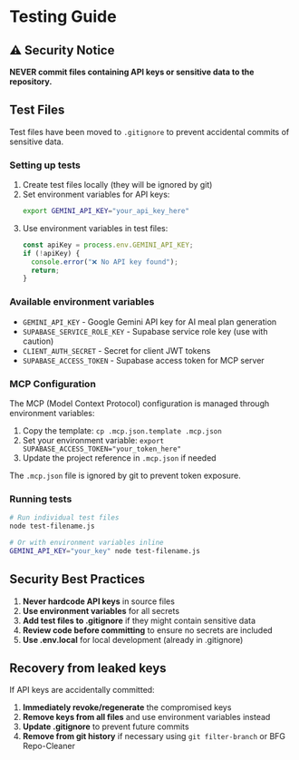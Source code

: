 # Testing Guide

## ⚠️ Security Notice

**NEVER commit files containing API keys or sensitive data to the repository.**

## Test Files

Test files have been moved to `.gitignore` to prevent accidental commits of sensitive data.

### Setting up tests

1. Create test files locally (they will be ignored by git)
2. Set environment variables for API keys:
   ```bash
   export GEMINI_API_KEY="your_api_key_here"
   ```
3. Use environment variables in test files:
   ```javascript
   const apiKey = process.env.GEMINI_API_KEY;
   if (!apiKey) {
     console.error("❌ No API key found");
     return;
   }
   ```

### Available environment variables

- `GEMINI_API_KEY` - Google Gemini API key for AI meal plan generation
- `SUPABASE_SERVICE_ROLE_KEY` - Supabase service role key (use with caution)
- `CLIENT_AUTH_SECRET` - Secret for client JWT tokens
- `SUPABASE_ACCESS_TOKEN` - Supabase access token for MCP server

### MCP Configuration

The MCP (Model Context Protocol) configuration is managed through environment variables:

1. Copy the template: `cp .mcp.json.template .mcp.json`
2. Set your environment variable: `export SUPABASE_ACCESS_TOKEN="your_token_here"`
3. Update the project reference in `.mcp.json` if needed

The `.mcp.json` file is ignored by git to prevent token exposure.

### Running tests

```bash
# Run individual test files
node test-filename.js

# Or with environment variables inline
GEMINI_API_KEY="your_key" node test-filename.js
```

## Security Best Practices

1. **Never hardcode API keys** in source files
2. **Use environment variables** for all secrets
3. **Add test files to .gitignore** if they might contain sensitive data
4. **Review code before committing** to ensure no secrets are included
5. **Use .env.local** for local development (already in .gitignore)

## Recovery from leaked keys

If API keys are accidentally committed:

1. **Immediately revoke/regenerate** the compromised keys
2. **Remove keys from all files** and use environment variables instead
3. **Update .gitignore** to prevent future commits
4. **Remove from git history** if necessary using `git filter-branch` or BFG Repo-Cleaner